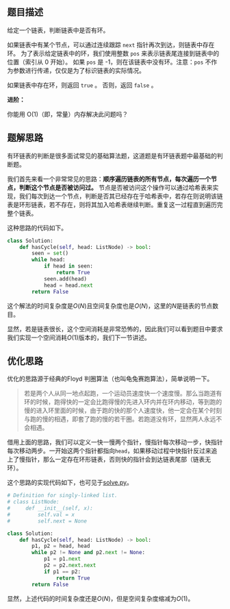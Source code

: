 ## 题目描述

给定一个链表，判断链表中是否有环。

如果链表中有某个节点，可以通过连续跟踪 `next` 指针再次到达，则链表中存在环。 为了表示给定链表中的环，我们使用整数 `pos` 来表示链表尾连接到链表中的位置（索引从 0 开始）。 如果 `pos` 是 -1，则在该链表中没有环。注意：`pos` 不作为参数进行传递，仅仅是为了标识链表的实际情况。

如果链表中存在环，则返回 `true` 。 否则，返回 `false` 。

**进阶：**

你能用 O(1)（即，常量）内存解决此问题吗？

## 题解思路

有环链表的判断是很多面试常见的基础算法题，这道题是有环链表题中最基础的判断题。

我们首先来看一个非常常见的思路：**顺序遍历链表的所有节点，每次遍历一个节点，判断这个节点是否被访问过。** 节点是否被访问这个操作可以通过哈希表来实现，我们每次到达一个节点，判断是否其已经存在于哈希表中，若存在则说明该链表是环形链表，若不存在，则将其加入哈希表继续判断。重复这一过程直到遍历完整个链表。

这种思路的代码如下。

```python
class Solution:
    def hasCycle(self, head: ListNode) -> bool:
        seen = set()
        while head:
            if head in seen:
                return True
            seen.add(head)
            head = head.next
        return False
```
这个解法的时间复杂度是$O(N)$且空间复杂度也是$O(N)$，这里的$N$是链表的节点数目。

显然，若是链表很长，这个空间消耗是非常恐怖的，因此我们可以看到题目中要求我们实现一个空间消耗$O(1)$版本的，我们下一节讲述。

## 优化思路

优化的思路源于经典的Floyd 判圈算法（也叫龟兔赛跑算法），简单说明一下。

> 若是两个人从同一地点起跑，一个运动员速度快一个速度慢。那么当跑道有环的时候，跑得快的一定会比跑得慢的先进入环内并在环内移动，等到跑的慢的进入环里面的时候，由于跑的快的那个人速度快，他一定会在某个时刻与跑的慢的相遇，即套了跑的慢的若干圈。若跑道没有环，显然两人永远不会相遇。

借用上面的思路，我们可以定义一快一慢两个指针，慢指针每次移动一步，快指针每次移动两步。一开始这两个指针都指向`head`，如果移动过程中快指针反过来追上了慢指针，那么一定存在环形链表，否则快的指针会到达链表尾部（链表无环）。

这个思路的实现代码如下，也可见于[solve.py](./solve.py)。

```python
# Definition for singly-linked list.
# class ListNode:
#     def __init__(self, x):
#         self.val = x
#         self.next = None

class Solution:
    def hasCycle(self, head: ListNode) -> bool:
        p1, p2 = head, head
        while p2 != None and p2.next != None:
            p1 = p1.next
            p2 = p2.next.next
            if p1 == p2:
                return True
        return False
```
显然，上述代码的时间复杂度还是$O(N)$，但是空间复杂度缩减为$O(1)$。
